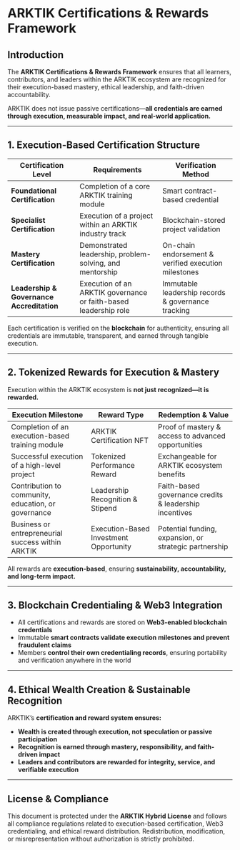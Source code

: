 # ARKTIK Certifications & Rewards Framework  

## **Introduction**  
The **ARKTIK Certifications & Rewards Framework** ensures that all learners, contributors, and leaders within the ARKTIK ecosystem are recognized for their execution-based mastery, ethical leadership, and faith-driven accountability.  

ARKTIK does not issue passive certifications—**all credentials are earned through execution, measurable impact, and real-world application.**  

---  

## **1. Execution-Based Certification Structure**  

| **Certification Level** | **Requirements** | **Verification Method** |
|-------------------------|----------------|------------------------|
| **Foundational Certification** | Completion of a core ARKTIK training module | Smart contract-based credential |
| **Specialist Certification** | Execution of a project within an ARKTIK industry track | Blockchain-stored project validation |
| **Mastery Certification** | Demonstrated leadership, problem-solving, and mentorship | On-chain endorsement & verified execution milestones |
| **Leadership & Governance Accreditation** | Execution of an ARKTIK governance or faith-based leadership role | Immutable leadership records & governance tracking |  

Each certification is verified on the **blockchain** for authenticity, ensuring all credentials are immutable, transparent, and earned through tangible execution.  

---  

## **2. Tokenized Rewards for Execution & Mastery**  

Execution within the ARKTIK ecosystem is **not just recognized—it is rewarded.**  

| **Execution Milestone** | **Reward Type** | **Redemption & Value** |
|-------------------------|---------------|----------------------|
| Completion of an execution-based training module | ARKTIK Certification NFT | Proof of mastery & access to advanced opportunities |
| Successful execution of a high-level project | Tokenized Performance Reward | Exchangeable for ARKTIK ecosystem benefits |
| Contribution to community, education, or governance | Leadership Recognition & Stipend | Faith-based governance credits & leadership incentives |
| Business or entrepreneurial success within ARKTIK | Execution-Based Investment Opportunity | Potential funding, expansion, or strategic partnership |  

All rewards are **execution-based**, ensuring **sustainability, accountability, and long-term impact.**  

---  

## **3. Blockchain Credentialing & Web3 Integration**  

- All certifications and rewards are stored on **Web3-enabled blockchain credentials**  
- Immutable **smart contracts validate execution milestones and prevent fraudulent claims**  
- Members **control their own credentialing records**, ensuring portability and verification anywhere in the world  

---  

## **4. Ethical Wealth Creation & Sustainable Recognition**  

ARKTIK’s **certification and reward system ensures:**  

- **Wealth is created through execution, not speculation or passive participation**  
- **Recognition is earned through mastery, responsibility, and faith-driven impact**  
- **Leaders and contributors are rewarded for integrity, service, and verifiable execution**  

---  

## **License & Compliance**  

This document is protected under the **ARKTIK Hybrid License** and follows all compliance regulations related to execution-based certification, Web3 credentialing, and ethical reward distribution. Redistribution, modification, or misrepresentation without authorization is strictly prohibited.  
